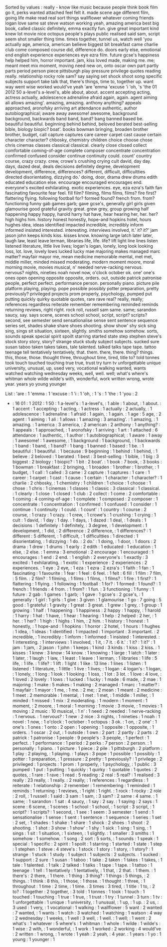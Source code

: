 Sorted by values :
really - know like music because people think book film go it, perks wanted attached feel felt it. made scene age different film, going life make read real sort things wallflower whatever coming friends logan love same sat steve watson working yeah, amazing america best big book, called classic definitely, emma exactly fun. give great important kind knew lot movie nice octopus people's plays public realised said sam, script seem shot smaller thing time. times together, tunnel us, watch well 'you actually age, america, american believe biggest bit breakfast came charlie club come composed course did, difference do. doors early else, emotional end english experience experiences eye ezra film. future gcse's happiness help helped him, horror important. jam, kiss loved made, making me. me; meant meet mix moment, moving need new on, onto oscar own part partly parts period person piece pittsburgh play pressure privilege quotes reading really. relationship rocky role sam? say saying set shock shoot song specific subjects support take talk that, there's things, time to, together up. want way went wise worked would've yeah 'are 'emma 'excuse 'i 'oh, 's 'the 01 2012 50 a-level's a-level's, able about, about. accent accepting acting, actress actually, adolescence adrenaline afraid again, again. agent aiming ali allows amazing'. amazing, amazing. anthony anything? appeals approached, aronofsky arriving art attendance authentic, author autobiographical; aware away awesome! awesome, background background, backwards band band, band? bang banned based be. beautiful beautiful. beginning behind behind, beloved berated best-selling bible, biology biopic? boat'. books bowman bringing, broaden brother brother, budget, call capture captures care career carpet cast cause certain character character? chbosky, chemistry children choice choose chose chris cinemas classes classical classical. clearly close closed collect comfortable coming-of-age complete composer concentrate concentration confirmed confused consider continue continuity could. count' country course, crazy crazy. crew, crowe's crushing crying cult david, day day. days, dazed deal, deals decisions definitely degree, development development, difference, differences? different, difficult, difficultties directed disorientating, dizzying do.' doing, door, drama drew drums edith educated education else. encourage encouraged encourages end. everyone's excited exhilarating. exotic experiences. eye, eza ezra's faith fan fascinating favourite fear feel. fill film? filming, films films, films? fire first? flattering flying. following football for? formed found? french from. from? functioning funny gab games garb; gave gcse's, generally girl girls given glamourise good grateful gravity great. grew grey, group growing half happening happy happy, harold harry hat have, hear hearing her, her. her? high highs him. history honest honestly, hope-and hopkins hotel, hours hughes idea, ideas identified impacted incredible, incredibly inform informed insisted interested. interesting. interviews involved, it.' it? it?' jam jason john keeps kinds kiss. kisses know. knowing large latch later later, laugh law, least leave lerman, libraries life, life. life? lift light line lines listen listened literature, little live lives; logan's logan, lonely, long look looking loss, lot. love, lovely lows lucked lucky mae majoring makes managed marc matter? mayfair mayor me, mean medicine memorable mental, met met, middle miller, minded missed moderating. modern moment moore, moral morning movie, movies musical, n' needed nerve-racking nervous. nervous? nights, nineties noah novel now, o'clock october ok. one' one's ones open opening opposite opposite, orders. out, outside patrick patronise people, perfect perfect. performance person. personally piano. picture pile platform playing, playing. pope possible possibly potter preparation, pretty previously? privileged projects prom properly, psychology, pumped put putting quickly quirky quotable quotes, rare rave real? really, really; references regardless reiterate remember remembering reminded reminds returning reviews, right right. rock roll, russell sam same. same; sarandon saucy, say. says scene, scenes school school, script, script? scripts? second, see semester send sensationalise sense sent sentence sequence series set, shades shake share shoes shooting. show show' shy sick sing sing, sings sit situation, sixteen, slightly. smiths somehow somehow. sorts, sounds speak special spirit spoilt starring started state step stephen steve's stock story story, story? strange stuck study subject subjects. sucked sure susan taboo taken takes takes, tale talented. talked talks tape tape. tattoo teenage tell tentatively tentatively, that. them. there, there. thing? things. this, those, those. thought three, throughout time, tired, title to? told tonnes took touch touched touching true true, trust try turn tv unforgettable unique university, unusual, up, used very, vocational walking wanted, wants watched watching wednesday weeks, well, well. well; what's where's whitman whole wilde wilde's with, wonderful, work written wrong, wrote year. years yo young younger 

List :
'are : 1
'emma : 1
'excuse : 1
'i : 1
'oh, : 1
's : 1
'the : 1
'you : 2
- : 16
01 : 1
2012 : 1
50 : 1
a-level's : 1
a-level's, : 1
able : 1
about, : 1
about. : 1
accent : 1
accepting : 1
acting, : 1
actress : 1
actually : 2
actually, : 1
adolescence : 1
adrenaline : 1
afraid : 1
again, : 1
again. : 1
age : 5
age, : 2
agent : 1
aiming : 1
ali : 1
allows : 1
amazing : 3
amazing'. : 1
amazing, : 1
amazing. : 1
america : 3
america, : 2
american : 2
anthony : 1
anything? : 1
appeals : 1
approached, : 1
aronofsky : 1
arriving : 1
art : 1
attached : 6
attendance : 1
authentic, : 1
author : 1
autobiographical; : 1
aware : 1
away : 1
awesome! : 1
awesome, : 1
background : 1
background, : 1
backwards : 1
band : 1
band, : 1
band? : 1
bang : 1
banned : 1
based : 1
be. : 1
beautiful : 1
beautiful. : 1
because : 9
beginning : 1
behind : 1
behind, : 1
believe : 2
beloved : 1
berated : 1
best : 3
best-selling : 1
bible, : 1
big : 3
biggest : 2
biology : 1
biopic? : 1
bit : 2
boat'. : 1
book : 7
book, : 3
books : 1
bowman : 1
breakfast : 2
bringing, : 1
broaden : 1
brother : 1
brother, : 1
budget, : 1
call : 1
called : 3
came : 2
capture : 1
captures : 1
care : 1
career : 1
carpet : 1
cast : 1
cause : 1
certain : 1
character : 1
character? : 1
charlie : 2
chbosky, : 1
chemistry : 1
children : 1
choice : 1
choose : 1
chose : 1
chris : 1
cinemas : 1
classes : 1
classic : 3
classical : 1
classical. : 1
clearly : 1
close : 1
closed : 1
club : 2
collect : 1
come : 2
comfortable : 1
coming : 4
coming-of-age : 1
complete : 1
composed : 2
composer : 1
concentrate : 1
concentration : 1
confirmed : 1
confused : 1
consider : 1
continue : 1
continuity : 1
could. : 1
count' : 1
country : 1
course : 2
course, : 1
crazy : 1
crazy. : 1
crew, : 1
crowe's : 1
crushing : 1
crying : 1
cult : 1
david, : 1
day : 1
day. : 1
days, : 1
dazed : 1
deal, : 1
deals : 1
decisions : 1
definitely : 1
definitely, : 3
degree, : 1
development : 1
development, : 1
did, : 2
difference : 2
difference, : 1
differences? : 1
different : 5
different, : 1
difficult, : 1
difficultties : 1
directed : 1
disorientating, : 1
dizzying : 1
do. : 2
do.' : 1
doing, : 1
door, : 1
doors : 2
drama : 1
drew : 1
drums : 1
early : 2
edith : 1
educated : 1
education : 1
else, : 2
else. : 1
emma : 3
emotional : 2
encourage : 1
encouraged : 1
encourages : 1
end : 2
end. : 1
english : 2
everyone's : 1
exactly : 3
excited : 1
exhilarating. : 1
exotic : 1
experience : 2
experiences : 2
experiences. : 1
eye : 2
eye, : 1
eza : 1
ezra : 2
ezra's : 1
faith : 1
fan : 1
fascinating : 1
favourite : 1
fear : 1
feel : 6
feel. : 1
felt : 6
fill : 1
film : 7
film, : 5
film. : 2
film? : 1
filming, : 1
films : 1
films, : 1
films? : 1
fire : 1
first? : 1
flattering : 1
flying. : 1
following : 1
football : 1
for? : 1
formed : 1
found? : 1
french : 1
friends : 4
from. : 1
from? : 1
fun. : 3
functioning : 1
funny : 1
future : 2
gab : 1
games : 1
garb; : 1
gave : 1
gcse's : 2
gcse's, : 1
generally : 1
girl : 1
girls : 1
give : 3
given : 1
glamourise : 1
go : 7
going : 5
good : 1
grateful : 1
gravity : 1
great : 3
great. : 1
grew : 1
grey, : 1
group : 1
growing : 1
half : 1
happening : 1
happiness : 2
happy : 1
happy, : 1
harold : 1
harry : 1
hat : 1
have, : 1
hear : 1
hearing : 1
help : 2
helped : 2
her, : 1
her. : 1
her? : 1
high : 1
highs : 1
him, : 2
him. : 1
history : 1
honest : 1
honestly, : 1
hope-and : 1
hopkins : 1
horror : 2
hotel, : 1
hours : 1
hughes : 1
idea, : 1
ideas : 1
identified : 1
impacted : 1
important : 3
important. : 2
incredible, : 1
incredibly : 1
inform : 1
informed : 1
insisted : 1
interested. : 1
interesting. : 1
interviews : 1
involved, : 1
it, : 7
it. : 6
it.' : 1
it? : 1
it?' : 1
jam : 1
jam, : 2
jason : 1
john : 1
keeps : 1
kind : 3
kinds : 1
kiss : 2
kiss. : 1
kisses : 1
knew : 3
know : 14
know. : 1
knowing : 1
large : 1
latch : 1
later : 1
later, : 1
laugh : 1
law, : 1
least : 1
leave : 1
lerman, : 1
libraries : 1
life : 5
life, : 1
life. : 1
life? : 1
lift : 1
light : 1
like : 13
line : 1
lines : 1
listen : 1
listened : 1
literature, : 1
little : 1
live : 1
lives; : 1
logan : 4
logan's : 1
logan, : 1
lonely, : 1
long : 1
look : 1
looking : 1
loss, : 1
lot : 3
lot. : 1
love : 4
love, : 1
loved : 2
lovely : 1
lows : 1
lucked : 1
lucky : 1
made : 6
made, : 2
mae : 1
majoring : 1
make : 5
makes : 1
making : 2
managed : 1
marc : 1
matter? : 1
mayfair : 1
mayor : 1
me, : 1
me. : 2
me; : 2
mean : 1
meant : 2
medicine : 1
meet : 2
memorable : 1
mental, : 1
met : 1
met, : 1
middle : 1
miller, : 1
minded : 1
missed : 1
mix : 2
moderating. : 1
modern : 1
moment : 1
moment, : 2
moore, : 1
moral : 1
morning : 1
movie : 3
movie, : 1
movies : 1
moving : 2
music : 10
musical, : 1
n' : 1
need : 2
needed : 1
nerve-racking : 1
nervous. : 1
nervous? : 1
new : 2
nice : 3
nights, : 1
nineties : 1
noah : 1
novel : 1
now, : 1
o'clock : 1
october : 1
octopus : 3
ok. : 1
on, : 2
one' : 1
one's : 1
ones : 1
onto : 2
open : 1
opening : 1
opposite : 1
opposite, : 1
orders. : 1
oscar : 2
out, : 1
outside : 1
own : 2
part : 2
partly : 2
parts : 2
patrick : 1
patronise : 1
people : 9
people's : 3
people, : 1
perfect : 1
perfect. : 1
performance : 1
period : 2
perks : 7
person : 2
person. : 1
personally : 1
piano. : 1
picture : 1
piece : 2
pile : 1
pittsburgh : 2
platform : 1
play : 2
playing, : 1
playing. : 1
plays : 3
pope : 1
possible : 1
possibly : 1
potter : 1
preparation, : 1
pressure : 2
pretty : 1
previously? : 1
privilege : 2
privileged : 1
projects : 1
prom : 1
properly, : 1
psychology, : 1
public : 3
pumped : 1
put : 1
putting : 1
quickly : 1
quirky : 1
quotable : 1
quotes : 2
quotes, : 1
rare : 1
rave : 1
read : 5
reading : 2
real : 5
real? : 1
realised : 3
really : 23
really, : 1
really. : 2
really; : 1
references : 1
regardless : 1
reiterate : 1
relationship : 2
remember : 1
remembering : 1
reminded : 1
reminds : 1
returning : 1
reviews, : 1
right : 1
right. : 1
rock : 1
rocky : 2
role : 2
roll, : 1
russell : 1
said : 3
sam : 1
sam, : 3
sam? : 2
same : 4
same. : 1
same; : 1
sarandon : 1
sat : 4
saucy, : 1
say : 2
say. : 1
saying : 2
says : 1
scene : 6
scene, : 1
scenes : 1
school : 1
school, : 1
script : 3
script, : 1
script? : 1
scripts? : 1
second, : 1
see : 1
seem : 3
semester : 1
send : 1
sensationalise : 1
sense : 1
sent : 1
sentence : 1
sequence : 1
series : 1
set : 2
set, : 1
shades : 1
shake : 1
share : 1
shock : 2
shoes : 1
shoot : 2
shooting. : 1
shot : 3
show : 1
show' : 1
shy : 1
sick : 1
sing : 1
sing, : 1
sings : 1
sit : 1
situation, : 1
sixteen, : 1
slightly. : 1
smaller : 3
smiths : 1
somehow : 1
somehow. : 1
song : 2
sort : 5
sorts, : 1
sounds : 1
speak : 1
special : 1
specific : 2
spirit : 1
spoilt : 1
starring : 1
started : 1
state : 1
step : 1
stephen : 1
steve : 4
steve's : 1
stock : 1
story : 1
story, : 1
story? : 1
strange : 1
stuck : 1
study : 1
subject : 1
subjects : 2
subjects. : 1
sucked : 1
support : 2
sure : 1
susan : 1
taboo : 1
take : 2
taken : 1
takes : 1
takes, : 1
tale : 1
talented. : 1
talk : 2
talked : 1
talks : 1
tape : 1
tape. : 1
tattoo : 1
teenage : 1
tell : 1
tentatively : 1
tentatively, : 1
that, : 2
that. : 1
them. : 1
there's : 2
there, : 1
there. : 1
thing : 3
thing? : 1
things : 5
things, : 2
things. : 1
think : 8
this, : 1
those, : 1
those. : 1
thought : 1
three, : 1
throughout : 1
time : 2
time, : 1
time. : 3
times : 3
tired, : 1
title : 1
to, : 2
to? : 1
together : 2
together, : 3
told : 1
tonnes : 1
took : 1
touch : 1
touched : 1
touching : 1
true : 1
true, : 1
trust : 1
try : 1
tunnel : 3
turn : 1
tv : 1
unforgettable : 1
unique : 1
university, : 1
unusual, : 1
up, : 1
up. : 2
us, : 3
used : 1
very, : 1
vocational : 1
walking : 1
wallflower : 5
want : 2
wanted : 7
wanted, : 1
wants : 1
watch : 3
watched : 1
watching : 1
watson : 4
way : 2
wednesday : 1
weeks, : 1
well : 3
well, : 1
well. : 1
well; : 1
went : 2
what's : 1
whatever : 5
where's : 1
whitman : 1
whole : 1
wilde : 1
wilde's : 1
wise : 2
with, : 1
wonderful, : 1
work : 1
worked : 2
working : 4
would've : 2
written : 1
wrong, : 1
wrote : 1
yeah : 2
yeah, : 4
year. : 1
years : 1
yo : 1
young : 1
younger : 1
